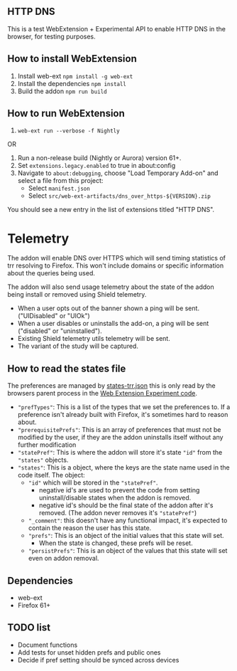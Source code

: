 ## HTTP DNS

This is a test WebExtension + Experimental API to enable HTTP DNS in the browser, for
testing purposes.

## How to install WebExtension

1. Install web-ext `npm install -g web-ext`
2. Install the dependencies `npm install`
3. Build the addon `npm run build`

## How to run WebExtension
1. `web-ext run --verbose -f Nightly`

OR

1. Run a non-release build (Nightly or Aurora) version 61+.
2. Set `extensions.legacy.enabled` to true in about:config
3. Navigate to `about:debugging`, choose
   "Load Temporary Add-on" and select a file from this project:
   - Select `manifest.json`
   - Select `src/web-ext-artifacts/dns_over_https-${VERSION}.zip`

You should see a new entry in the list of extensions titled "HTTP DNS".

# Telemetry

The addon will enable DNS over HTTPS which will send timing statistics of trr resolving to Firefox. This won't include domains or specific information about the queries being used.

The addon will also send usage telemetry about the state of the addon being install or removed using Shield telemetry.
- When a user opts out of the banner shown a ping will be sent. ("UIDisabled" or "UIOk")
- When a user disables or uninstalls the add-on, a ping will be sent ("disabled" or "uninstalled").
- Existing Shield telemetry utils telemetry will be sent.
- The variant of the study will be captured.

## How to read the states file

The preferences are managed by [states-trr.json](/src/states-trr.json) this is only read by the browsers parent process in the [Web Extension Experiment code](src/experiments/settings/api.js).

- `"prefTypes"`: This is a list of the types that we set the preferences to. If a preference isn't already built with Firefox, it's sometimes hard to reason about.
- `"prerequisitePrefs"`: This is an array of preferences that must not be modified by the user, if they are the addon uninstalls itself without any further modification
- `"statePref"`: This is where the addon will store it's state `"id"` from the `"states"` objects.
- `"states"`: This is a object, where the keys are the state name used in the code itself. The object:
    - `"id"` which will be stored in the `"statePref"`.
        - negative id's are used to prevent the code from setting uninstall/disable states when the addon is removed.
        - negative id's should be the final state of the addon after it's removed. (The addon never removes it's `"statePref"`)
    - `"_comment"`: this doesn't have any functional impact, it's expected to contain the reason the user has this state.
    - `"prefs"`: This is an object of the initial values that this state will set.
         - When the state is changed, these prefs will be reset.
    - `"persistPrefs"`: This is an object of the values that this state will set even on addon removal.

## Dependencies

- web-ext
- Firefox 61+

## TODO list

- Document functions
- Add tests for unset hidden prefs and public ones
- Decide if pref setting should be synced across devices
